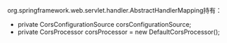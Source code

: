 org.springframework.web.servlet.handler.AbstractHandlerMapping持有：
- private CorsConfigurationSource corsConfigurationSource;  
- private CorsProcessor corsProcessor = new DefaultCorsProcessor();